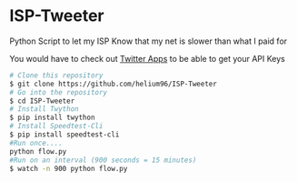 # ISP-Tweeter
Python Script to let my ISP Know that my net is slower than what I paid for

You would have to check out [Twitter Apps](https://apps.twitter.com/) to be able to get your API Keys

```bash
# Clone this repository
$ git clone https://github.com/helium96/ISP-Tweeter
# Go into the repository
$ cd ISP-Tweeter
# Install Twython
$ pip install twython
# Install Speedtest-Cli
$ pip install speedtest-cli
#Run once....
python flow.py
#Run on an interval (900 seconds = 15 minutes)
$ watch -n 900 python flow.py
```

